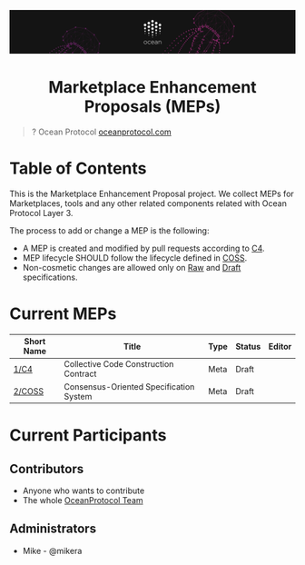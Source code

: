 [![banner](doc/img/repo-banner@2x.png)](https://oceanprotocol.com)

<h1 align="center">Marketplace Enhancement Proposals (MEPs)</h1>

> ? Ocean Protocol
> [oceanprotocol.com](https://oceanprotocol.com)


Table of Contents
=================


This is the Marketplace Enhancement Proposal project. We collect MEPs for Marketplaces, tools and any other related components related with Ocean Protocol Layer 3.

The process to add or change a MEP is the following:
- A MEP is created and modified by pull requests according to [C4](./1).
- MEP lifecycle SHOULD follow the lifecycle defined in [COSS](./2).
- Non-cosmetic changes are allowed only on [Raw](./2#raw-meps) and [Draft](./2#draft-meps) specifications.

# Current MEPs

Short Name       | Title                                                        | Type         | Status     | Editor
-----------------|--------------------------------------------------------------|--------------|------------|-------
[1/C4](1)        | Collective Code Construction Contract                        | Meta         | Draft      | 
[2/COSS](2)      | Consensus-Oriented Specification System                      | Meta         | Draft      | 



# Current Participants

## Contributors

- Anyone who wants to contribute
- The whole [OceanProtocol Team](https://github.com/orgs/oceanprotocol/people)

## Administrators

- Mike - @mikera


